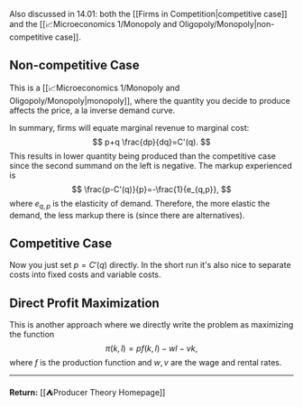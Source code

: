 Also discussed in 14.01: both the [[Firms in Competition|competitive case]] and the [[📈Microeconomics 1/Monopoly and Oligopoly/Monopoly|non-competitive case]].  

## Non-competitive Case

This is a [[📈Microeconomics 1/Monopoly and Oligopoly/Monopoly|monopoly]], where the quantity you decide to produce affects the price, a la inverse demand curve.

In summary, firms will equate marginal revenue to marginal cost:
$$
p+q \frac{dp}{dq}=C'(q).
$$
This results in lower quantity being produced than the competitive case since the second summand on the left is negative. The markup experienced is
$$
\frac{p-C'(q)}{p}=-\frac{1}{e_{q,p}},
$$
where $e_{q,p}$ is the elasticity of demand. Therefore, the more elastic the demand, the less markup there is (since there are alternatives).

## Competitive Case

Now you just set $p=C'(q)$ directly. In the short run it's also nice to separate costs into fixed costs and variable costs.

## Direct Profit Maximization

This is another approach where we directly write the problem as maximizing the function
$$
\pi(k,l)=pf(k,l)-wl-vk,
$$
where $f$ is the production function and $w,v$ are the wage and rental rates.

---

**Return:** [[⛺Producer Theory Homepage]]